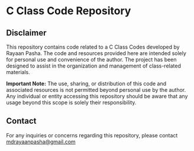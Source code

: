 # C Class Code Repository

## Disclaimer

This repository contains code related to a C Class Codes developed by Rayaan Pasha. The code and resources provided here are intended solely for personal use and convenience of the author. The project has been designed to assist in the organization and management of class-related materials. 

**Important Note:** The use, sharing, or distribution of this code and associated resources is not permitted beyond personal use by the author. Any individual or entity accessing this repository should be aware that any usage beyond this scope is solely their responsibility.

## Contact

For any inquiries or concerns regarding this repository, please contact mdrayaanpasha@gmail.com

